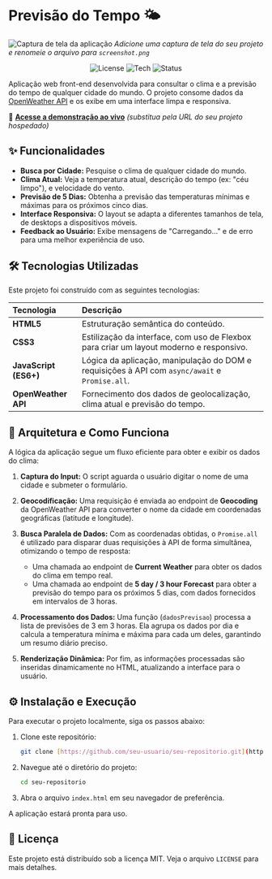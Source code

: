 # Previsão do Tempo 🌤️

![Captura de tela da aplicação](./screenshot.png) 
*Adicione uma captura de tela do seu projeto e renomeie o arquivo para `screenshot.png`*

<p align="center">
  <img src="https://img.shields.io/badge/license-MIT-blue.svg" alt="License">
  <img src="https://img.shields.io/badge/tech-JavaScript-yellow.svg" alt="Tech">
  <img src="https://img.shields.io/badge/status-concluído-brightgreen.svg" alt="Status">
</p>

Aplicação web front-end desenvolvida para consultar o clima e a previsão do tempo de qualquer cidade do mundo. O projeto consome dados da [OpenWeather API](https://openweathermap.org/api) e os exibe em uma interface limpa e responsiva.

🔗 **[Acesse a demonstração ao vivo](URL_DO_SEU_PROJETO_AQUI)** *(substitua pela URL do seu projeto hospedado)*

## ✨ Funcionalidades

-   **Busca por Cidade:** Pesquise o clima de qualquer cidade do mundo.
-   **Clima Atual:** Veja a temperatura atual, descrição do tempo (ex: "céu limpo"), e velocidade do vento.
-   **Previsão de 5 Dias:** Obtenha a previsão das temperaturas mínimas e máximas para os próximos cinco dias.
-   **Interface Responsiva:** O layout se adapta a diferentes tamanhos de tela, de desktops a dispositivos móveis.
-   **Feedback ao Usuário:** Exibe mensagens de "Carregando..." e de erro para uma melhor experiência de uso.

## 🛠️ Tecnologias Utilizadas

Este projeto foi construído com as seguintes tecnologias:

| Tecnologia | Descrição |
| :--- | :--- |
| **HTML5** | Estruturação semântica do conteúdo. |
| **CSS3** | Estilização da interface, com uso de Flexbox para criar um layout moderno e responsivo. |
| **JavaScript (ES6+)**| Lógica da aplicação, manipulação do DOM e requisições à API com `async/await` e `Promise.all`. |
| **OpenWeather API**| Fornecimento dos dados de geolocalização, clima atual e previsão do tempo. |

## 🚀 Arquitetura e Como Funciona

A lógica da aplicação segue um fluxo eficiente para obter e exibir os dados do clima:

1.  **Captura do Input:** O script aguarda o usuário digitar o nome de uma cidade e submeter o formulário.

2.  **Geocodificação:** Uma requisição é enviada ao endpoint de **Geocoding** da OpenWeather API para converter o nome da cidade em coordenadas geográficas (latitude e longitude).

3.  **Busca Paralela de Dados:** Com as coordenadas obtidas, o `Promise.all` é utilizado para disparar duas requisições à API de forma simultânea, otimizando o tempo de resposta:
    * Uma chamada ao endpoint de **Current Weather** para obter os dados do clima em tempo real.
    * Uma chamada ao endpoint de **5 day / 3 hour Forecast** para obter a previsão do tempo para os próximos 5 dias, com dados fornecidos em intervalos de 3 horas.

4.  **Processamento dos Dados:** Uma função (`dadosPrevisao`) processa a lista de previsões de 3 em 3 horas. Ela agrupa os dados por dia e calcula a temperatura mínima e máxima para cada um deles, garantindo um resumo diário preciso.

5.  **Renderização Dinâmica:** Por fim, as informações processadas são inseridas dinamicamente no HTML, atualizando a interface para o usuário.

## ⚙️ Instalação e Execução

Para executar o projeto localmente, siga os passos abaixo:

1.  Clone este repositório:
    ```sh
    git clone [https://github.com/seu-usuario/seu-repositorio.git](https://github.com/seu-usuario/seu-repositorio.git)
    ```
2.  Navegue até o diretório do projeto:
    ```sh
    cd seu-repositorio
    ```
3.  Abra o arquivo `index.html` em seu navegador de preferência.

A aplicação estará pronta para uso.

## 📄 Licença

Este projeto está distribuído sob a licença MIT. Veja o arquivo `LICENSE` para mais detalhes.